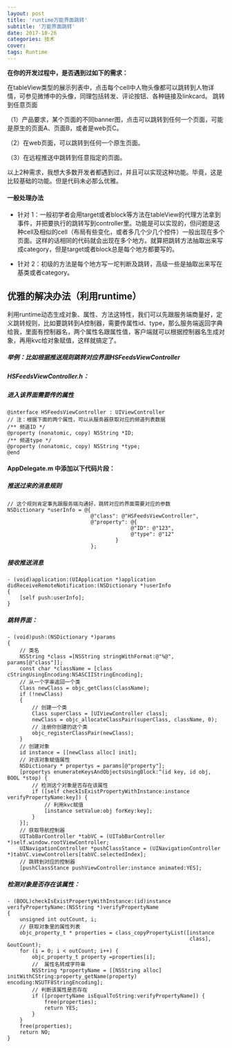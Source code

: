 ```yaml
---
layout: post
title: 'runtime万能界面跳转'
subtitle: '万能界面跳转'
date: 2017-10-26
categories: 技术
cover: 
tags: Runtime
---
```


**在你的开发过程中，是否遇到过如下的需求：**

在tableView类型的展示列表中，点击每个cell中人物头像都可以跳转到人物详情，可参见微博中的头像，同理包括转发、评论按钮、各种链接及linkcard。
跳转到任意页面

（1）产品要求，某个页面的不同banner图，点击可以跳转到任何一个页面，可能是原生的页面A、页面B，或者是web页C。

（2）在web页面，可以跳转到任何一个原生页面。

（3）在远程推送中跳转到任意指定的页面。

以上2种需求，我想大多数开发者都遇到过，并且可以实现这种功能。毕竟，这是比较基础的功能。但是代码未必那么优雅。

#### 一般处理办法

- 针对 1：一般初学者会用target或者block等方法在tableView的代理方法拿到事件，并把要执行的跳转写到controller里。功能是可以实现的，但问题是这种cell及相似的cell（布局有些变化，或者多几个少几个控件）一般出现在多个页面。这样的话相同的代码就会出现在多个地方。就算把跳转方法抽取出来写成category，但是target或者block总是每个地方都要写的。

- 针对 2：初级的方法是每个地方写一坨判断及跳转，高级一些是抽取出来写在基类或者category。

## 优雅的解决办法（利用runtime）

利用runtime动态生成对象、属性、方法这特性，我们可以先跟服务端商量好，定义跳转规则，比如要跳转到A控制器，需要传属性id、type，那么服务端返回字典给我，里面有控制器名，两个属性名跟属性值，客户端就可以根据控制器名生成对象，再用kvc给对象赋值，这样就搞定了。

##### **举例：比如根据推送规则跳转对应界面HSFeedsViewController**

##### HSFeedsViewController.h：

##### 进入该界面需要传的属性

```objc
@interface HSFeedsViewController : UIViewController
// 注：根据下面的两个属性，可以从服务器获取对应的频道列表数据
/** 频道ID */
@property (nonatomic, copy) NSString *ID;
/** 频道type */
@property (nonatomic, copy) NSString *type;
@end
```


#### AppDelegate.m 中添加以下代码片段：
##### 推送过来的消息规则

```objc
// 这个规则肯定事先跟服务端沟通好，跳转对应的界面需要对应的参数
NSDictionary *userInfo = @{
                           @"class": @"HSFeedsViewController",
                           @"property": @{
                                        @"ID": @"123",
                                        @"type": @"12"
                                   }
                           };
```

##### 接收推送消息

```objc
- (void)application:(UIApplication *)application didReceiveRemoteNotification:(NSDictionary *)userInfo
{
    [self push:userInfo];
}
```

##### 跳转界面：

```objc
- (void)push:(NSDictionary *)params
{
    // 类名
    NSString *class =[NSString stringWithFormat:@"%@", params[@"class"]];
    const char *className = [class cStringUsingEncoding:NSASCIIStringEncoding];
    // 从一个字串返回一个类
    Class newClass = objc_getClass(className);
    if (!newClass)
    {
        // 创建一个类
        Class superClass = [UIViewController class];
        newClass = objc_allocateClassPair(superClass, className, 0);
        // 注册你创建的这个类
        objc_registerClassPair(newClass);
    }
    // 创建对象
    id instance = [[newClass alloc] init];
    // 对该对象赋值属性
    NSDictionary * propertys = params[@"property"];
    [propertys enumerateKeysAndObjectsUsingBlock:^(id key, id obj, BOOL *stop) {
        // 检测这个对象是否存在该属性
        if ([self checkIsExistPropertyWithInstance:instance verifyPropertyName:key]) {
            // 利用kvc赋值
            [instance setValue:obj forKey:key];
        }
    }];
    // 获取导航控制器
    UITabBarController *tabVC = (UITabBarController *)self.window.rootViewController;
    UINavigationController *pushClassStance = (UINavigationController *)tabVC.viewControllers[tabVC.selectedIndex];
    // 跳转到对应的控制器
    [pushClassStance pushViewController:instance animated:YES];
```

##### 检测对象是否存在该属性：

````objc
- (BOOL)checkIsExistPropertyWithInstance:(id)instance verifyPropertyName:(NSString *)verifyPropertyName
{
    unsigned int outCount, i;
    // 获取对象里的属性列表
    objc_property_t * properties = class_copyPropertyList([instance
                                                           class], &outCount);
    for (i = 0; i < outCount; i++) {
        objc_property_t property =properties[i];
        //  属性名转成字符串
        NSString *propertyName = [[NSString alloc] initWithCString:property_getName(property) encoding:NSUTF8StringEncoding];
        // 判断该属性是否存在
        if ([propertyName isEqualToString:verifyPropertyName]) {
            free(properties);
            return YES;
        }
    }
    free(properties);
    return NO;
}
````



